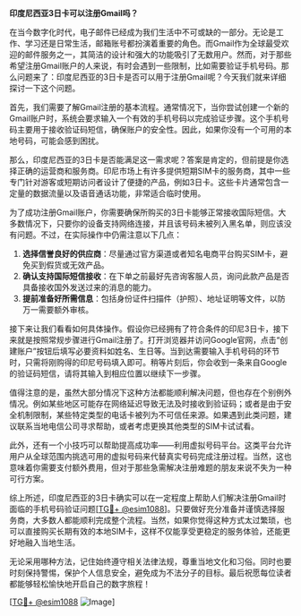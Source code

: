 **印度尼西亚3日卡可以注册Gmail吗？**

在当今数字化时代，电子邮件已经成为我们生活中不可或缺的一部分。无论是工作、学习还是日常生活，邮箱账号都扮演着重要的角色。而Gmail作为全球最受欢迎的邮件服务之一，其简洁的设计和强大的功能吸引了无数用户。然而，对于那些希望注册Gmail账户的人来说，有时会遇到一些限制，比如需要验证手机号码。那么问题来了：印度尼西亚的3日卡是否可以用于注册Gmail呢？今天我们就来详细探讨一下这个问题。

首先，我们需要了解Gmail注册的基本流程。通常情况下，当你尝试创建一个新的Gmail账户时，系统会要求输入一个有效的手机号码以完成验证步骤。这个手机号码主要用于接收验证码短信，确保账户的安全性。因此，如果你没有一个可用的本地号码，可能会感到困扰。

那么，印度尼西亚的3日卡是否能满足这一需求呢？答案是肯定的，但前提是你选择正确的运营商和服务商。印尼市场上有许多提供短期SIM卡的服务商，其中一些专门针对游客或短期访问者设计了便捷的产品，例如3日卡。这些卡片通常包含一定量的数据流量以及语音通话功能，非常适合临时使用。

为了成功注册Gmail账户，你需要确保所购买的3日卡能够正常接收国际短信。大多数情况下，只要你的设备支持网络连接，并且该号码未被列入黑名单，则应该没有问题。不过，在实际操作中仍需注意以下几点：

1. **选择信誉良好的供应商**：尽量通过官方渠道或者知名电商平台购买SIM卡，避免买到假货或无效产品。
2. **确认支持国际短信接收**：在下单之前最好先咨询客服人员，询问此款产品是否具备接收国外发送过来的消息的能力。
3. **提前准备好所需信息**：包括身份证件扫描件（护照）、地址证明等文件，以防万一需要额外审核。

接下来让我们看看如何具体操作。假设你已经拥有了符合条件的印尼3日卡，接下来就是按照常规步骤进行Gmail注册了。打开浏览器并访问Google官网，点击“创建账户”按钮后填写必要资料如姓名、生日等。当到达需要输入手机号码的环节时，只需将刚购得的印尼号码填入即可。稍等片刻后，你会收到一条来自Google的验证码短信，请将其输入到相应位置以继续下一步骤。

值得注意的是，虽然大部分情况下这种方法都能顺利解决问题，但也存在个别例外情况。例如某些地区可能存在网络延迟导致无法及时接收到验证码；或者是由于安全机制限制，某些特定类型的电话卡被列为不可信任来源。如果遇到此类问题，建议联系当地电信公司寻求帮助，或者考虑更换其他类型的SIM卡试试看。

此外，还有一个小技巧可以帮助提高成功率——利用虚拟号码平台。这类平台允许用户从全球范围内挑选可用的虚拟号码来代替真实号码完成注册过程。当然，这也意味着你需要支付额外费用，但对于那些急需解决注册难题的朋友来说不失为一种可行方案。

综上所述，印度尼西亚的3日卡确实可以在一定程度上帮助人们解决注册Gmail时面临的手机号码验证问题[[TG💪+ @esim1088](https://t.me/s/esim1088)]。只要做好充分准备并谨慎选择服务商，大多数人都能顺利完成整个流程。当然，如果你觉得这种方式太过繁琐，也可以直接购买长期有效的本地SIM卡，这样不仅能享受更稳定的服务体验，还能更好地融入当地生活。

无论采用哪种方法，记住始终遵守相关法律法规，尊重当地文化和习俗。同时也要时刻保持警惕，保护个人信息安全，避免成为不法分子的目标。最后祝愿每位读者都能够轻松愉快地开启自己的数字旅程！

[[TG💪+ @esim1088](https://t.me/s/esim1088) ![Image](https://i.postimg.cc/4NQfJmqS/Snipaste-2025-05-13-00-14-12.png)]